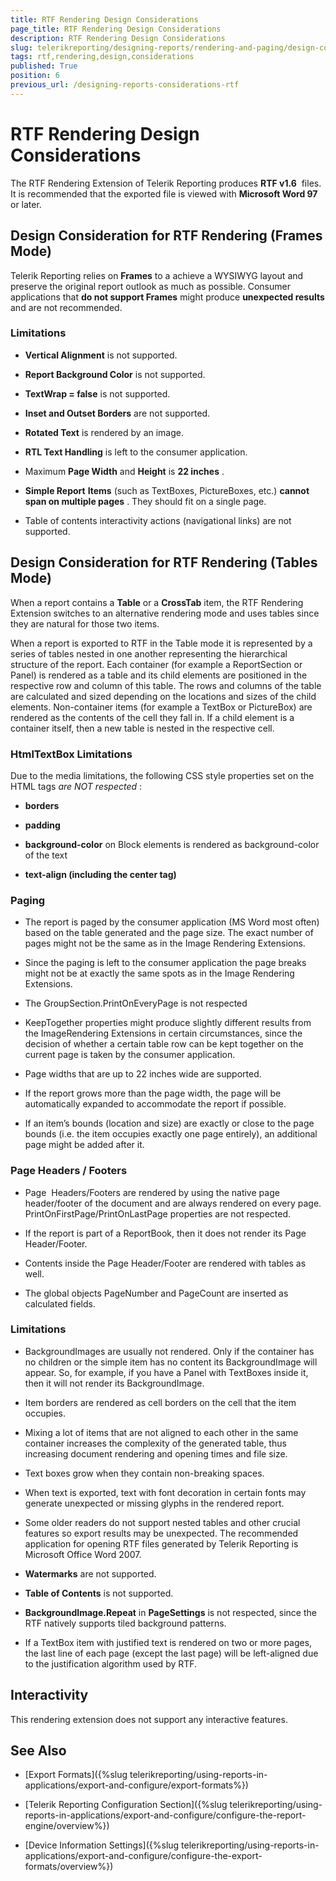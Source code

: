 ```yaml
---
title: RTF Rendering Design Considerations
page_title: RTF Rendering Design Considerations 
description: RTF Rendering Design Considerations
slug: telerikreporting/designing-reports/rendering-and-paging/design-considerations-for-report-rendering/rtf-rendering-design-considerations
tags: rtf,rendering,design,considerations
published: True
position: 6
previous_url: /designing-reports-considerations-rtf
---
```


# RTF Rendering Design Considerations



The RTF Rendering Extension of Telerik Reporting produces __RTF v1.6__  files. It         is recommended that the exported file is viewed with __Microsoft Word 97__  or later.       

## Design Consideration for RTF Rendering (Frames Mode)

Telerik Reporting relies on __Frames__  to a achieve a WYSIWYG layout           and preserve the original report outlook as much as possible. Consumer applications that           __do not support Frames__  might produce __unexpected results__            and are not recommended.         

### Limitations

*  __Vertical Alignment__  is not supported.

*  __Report Background Color__  is not supported.

*  __TextWrap = false__  is not supported.

*  __Inset and Outset Borders__  are not supported.

*  __Rotated Text__  is rendered by an image.

*  __RTL Text Handling__  is left to the consumer application.

* Maximum __Page Width__  and __Height__  is __22 inches__  .

*  __Simple Report__   __Items__  (such as TextBoxes, PictureBoxes, etc.) __cannot span on multiple pages__  . They should fit on a single page.

* Table of contents interactivity actions (navigational links) are not supported.

## Design Consideration for RTF Rendering (Tables Mode)

When a report contains a __Table__  or a __CrossTab__  item, the RTF Rendering Extension switches to an alternative rendering mode and uses tables since they are natural for those two items.         

When a report is exported to RTF in the Table mode it is represented by a series of tables nested in one another representing the hierarchical structure of the report. Each container (for example a ReportSection or Panel) is rendered as a table and its child elements are positioned in the respective row and column of this table. The rows and columns of the table are calculated and sized depending on the locations and sizes of the child elements. Non-container items (for example a TextBox or PictureBox) are rendered as the contents of the cell they fall in. If a child element is a container itself, then a new table is nested in the respective cell.

### HtmlTextBox Limitations

Due to the media limitations, the following CSS style properties set on the HTML tags *are NOT respected* :             

* __borders__ 

* __padding__ 

*  __background-color__  on Block elements is rendered as background-color of the text

* __text-align (including the center tag)__ 

### Paging

* The report is paged by the consumer application (MS Word most often) based on the table generated and the page size. The exact number of pages might not be the same as in the Image Rendering Extensions.

* Since the paging is left to the consumer application the page breaks might not be at exactly the same spots as in the Image Rendering Extensions.

* The GroupSection.PrintOnEveryPage is not respected

* KeepTogether properties might produce slightly different results from the ImageRendering Extensions in certain circumstances, since the decision of whether a certain table row can be kept together on the current page is taken by the consumer application.

* Page widths that are up to 22 inches wide are supported.

* If the report grows more than the page width, the page will be automatically expanded to accommodate the report if possible.

* If an item’s bounds (location and size) are exactly or close to the page bounds (i.e. the item occupies exactly one page entirely), an additional page might be added after it.

### Page Headers / Footers

* Page  Headers/Footers are rendered by using the native page header/footer of the document and are always rendered on every page. PrintOnFirstPage/PrintOnLastPage properties are not respected.

* If the report is part of a ReportBook, then it does not render its Page Header/Footer.

* Contents inside the Page Header/Footer are rendered with tables as well.

* The global objects PageNumber and PageCount are inserted as calculated fields.

### Limitations

* BackgroundImages are usually not rendered. Only if the container has no children or the simple item has no content its BackgroundImage will appear. So, for example, if you have a Panel with TextBoxes inside it, then it will not render its BackgroundImage.

* Item borders are rendered as cell borders on the cell that the item occupies.

* Mixing a lot of items that are not aligned to each other in the same container increases the complexity of the generated table, thus increasing document rendering and opening times and file size.

* Text boxes grow when they contain non-breaking spaces.

* When text is exported, text with font decoration in certain fonts may generate unexpected or missing glyphs in the rendered report.

* Some older readers do not support nested tables and other crucial features so export results may be unexpected. The recommended application for opening RTF files generated by Telerik Reporting is Microsoft Office Word 2007.

*  __Watermarks__  are not supported.

*  __Table of Contents__  is not supported.

*  __BackgroundImage.Repeat__  in __PageSettings__  is not respected, since the RTF natively supports tiled background patterns.

* If a TextBox item with justified text is rendered on two or more pages, the last line of each page (except the last page) will be left-aligned due to the justification algorithm used by RTF.

## Interactivity

This rendering extension does not support any interactive features.

## See Also


 * [Export Formats]({%slug telerikreporting/using-reports-in-applications/export-and-configure/export-formats%})

 * [Telerik Reporting Configuration Section]({%slug telerikreporting/using-reports-in-applications/export-and-configure/configure-the-report-engine/overview%})

 * [Device Information Settings]({%slug telerikreporting/using-reports-in-applications/export-and-configure/configure-the-export-formats/overview%})
